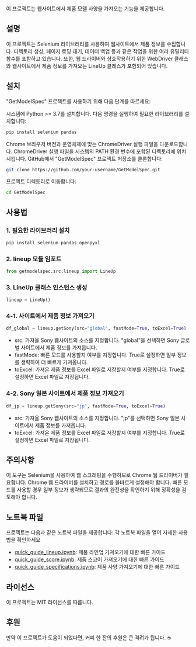 이 프로젝트는 웹사이트에서 제품 모델 사양을 가져오는 기능을 제공합니다.

## 설명
이 프로젝트는 Selenium 라이브러리를 사용하여 웹사이트에서 제품 정보를 수집합니다. 
디렉토리 생성, 페이지 로딩 대기, 데이터 백업 등과 같은 작업을 위한 여러 유틸리티 함수를 포함하고 있습니다. 
또한, 웹 드라이버와 상호작용하기 위한 WebDriver 클래스와 웹사이트에서 제품 정보를 가져오는 LineUp 클래스가 포함되어 있습니다.

## 설치
"GetModelSpec" 프로젝트를 사용하기 위해 다음 단계를 따르세요:

시스템에 Python >= 3.7를 설치합니다.
다음 명령을 실행하여 필요한 라이브러리를 설치합니다:
```python
pip install selenium pandas
```
Chrome 브라우저 버전과 운영체제에 맞는 ChromeDriver 실행 파일을 다운로드합니다.
ChromeDriver 실행 파일을 시스템의 PATH 환경 변수에 포함된 디렉토리에 위치시킵니다.
GitHub에서 "GetModelSpec" 프로젝트 저장소를 클론합니다:
```bash
git clone https://github.com/your-username/GetModelSpec.git
```
프로젝트 디렉토리로 이동합니다:
```bash
cd GetModelSpec
```

## 사용법
### 1. 필요한 라이브러리 설치
```bash
pip install selenium pandas openpyxl
```
### 2. lineup 모듈 임포트
```python
from getmodelspec.src.lineup import LineUp
```
### 3. LineUp 클래스 인스턴스 생성
```python
lineup = LineUp()
```
### 4-1. 사이트에서 제품 정보 가져오기
```python
df_global = lineup.getSony(src="global", fastMode=True, toExcel=True)
```
- src: 가져올 Sony 웹사이트의 소스를 지정합니다. "global"을 선택하면 Sony 글로벌 사이트에서 제품 정보를 가져옵니다.
- fastMode: 빠른 모드를 사용할지 여부를 지정합니다. True로 설정하면 일부 정보를 생략하여 더 빠르게 가져옵니다.
- toExcel: 가져온 제품 정보를 Excel 파일로 저장할지 여부를 지정합니다. True로 설정하면 Excel 파일로 저장됩니다.

### 4-2. Sony 일본 사이트에서 제품 정보 가져오기
```python
df_jp = lineup.getSony(src="jp", fastMode=True, toExcel=True)
```
- src: 가져올 Sony 웹사이트의 소스를 지정합니다. "jp"를 선택하면 Sony 일본 사이트에서 제품 정보를 가져옵니다.
- toExcel: 가져온 제품 정보를 Excel 파일로 저장할지 여부를 지정합니다. True로 설정하면 Excel 파일로 저장됩니다.

## 주의사항
이 도구는 Selenium을 사용하여 웹 스크래핑을 수행하므로 Chrome 웹 드라이버가 필요합니다. Chrome 웹 드라이버를 설치하고 경로를 올바르게 설정해야 합니다.
빠른 모드를 사용할 경우 일부 정보가 생략되므로 결과의 완전성을 확인하기 위해 정확성을 검토해야 합니다.

## 노트북 파일
프로젝트는 다음과 같은 노트북 파일을 제공합니다:
각 노트북 파일을 열어 자세한 사용법을 확인하세요

- [quick_guide_lineup.ipynb](https://githubtocolab.com/github/xikest/Research-on-the-TV-market/blob/main/quick_guide_lineup.ipynb): 제품 라인업 가져오기에 대한 빠른 가이드
- [quick_guide_score.ipynb](https://githubtocolab.com/xikest/Research-on-the-TV-market/blob/main/quick_guide_score.ipynb): 제품 스코어 가져오기에 대한 빠른 가이드
- [quick_guide_specifications.ipynb](https://githubtocolab.com/xikest/Research-on-the-TV-market/blob/main/quick_guide_specifications.ipynb): 제품 사양 가져오기에 대한 빠른 가이드

## 라이선스
이 프로젝트는 MIT 라이선스를 따릅니다.

## 후원
만약 이 프로젝트가 도움이 되었다면, 커피 한 잔의 후원은 큰 격려가 됩니다. ☕️

